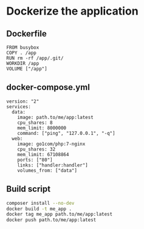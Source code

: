 Dockerize the application
===

## Dockerfile

```
FROM busybox
COPY . /app
RUN rm -rf /app/.git/
WORKDIR /app
VOLUME ["/app"]
```

## docker-compose.yml

```
version: "2"
services:
  data:
    image: path.to/me/app:latest
    cpu_shares: 8
    mem_limit: 8000000
    command: ["ping", "127.0.0.1", "-q"]
  web:
    image: go1com/php:7-nginx
    cpu_shares: 32
    mem_limit: 67108864
    ports: ["80"]
    links: ["handler:handler"]
    volumes_from: ["data"]
```

## Build script

```bash
composer install --no-dev
docker build -t me_app .
docker tag me_app path.to/me/app:latest
docker push path.to/me/app:latest
```

